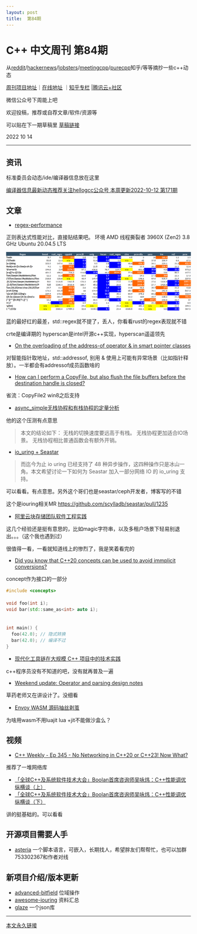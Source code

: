 ```yaml
---
layout: post
title:  第84期
---
```

# C++ 中文周刊 第84期


从[reddit](https://www.reddit.com/r/cpp/)/[hackernews](https://news.ycombinator.com/)/[lobsters](https://lobste.rs/)/[meetingcpp](https://www.meetingcpp.com/blog/blogroll/items/Meeting-Cpp-weekly-Blgoroll-349.html)/[purecpp](http://www.purecpp.cn/)知乎/等等摘抄一些c++动态


[周刊项目地址](https://github.com/wanghenshui/cppweeklynews)｜[在线地址](https://wanghenshui.github.io/cppweeklynews/) ｜[知乎专栏](https://www.zhihu.com/column/jieyaren) |[腾讯云+社区](https://cloud.tencent.com/developer/column/92884)

微信公众号下周能上吧



欢迎投稿，推荐或自荐文章/软件/资源等

可以贴在下一期草稿里 [草稿链接](https://github.com/wanghenshui/cppweeklynews/pull/16)

2022 10 14

---
## 资讯

标准委员会动态/ide/编译器信息放在这里

[编译器信息最新动态推荐关注hellogcc公众号 本周更新2022-10-12 第171期](https://github.com/hellogcc/osdt-weekly/blob/master/weekly-2022/2022-10-12.md)

## 文章

- [regex-performance](https://github.com/HFTrader/regex-performance)

正则表达式性能对比，直接贴结果吧。
环境 AMD 线程撕裂者 3960X (Zen2) 3.8 GHz  Ubuntu 20.04.5 LTS

![](https://github.com/HFTrader/regex-performance/raw/master/results_20221012.png)

蓝的最好红的最差，std::regex就不提了，丢人，你看看rust的regex表现就不错

crte是编译期的 hyperscan是intel开源c++实现，hyperscan遥遥领先

- [On the overloading of the address-of operator & in smart pointer classes](https://devblogs.microsoft.com/oldnewthing/20221010-00/?p=107269)

对智能指针取地址，std::addressof, 别用 & 使用上可能有异常场景（比如指针释放）。一半都会有addressof成员函数啥的

- [How can I perform a CopyFile, but also flush the file buffers before the destination handle is closed?](https://devblogs.microsoft.com/oldnewthing/20221007-00/?p=107261)

省流：Copy­File2 win8之后支持

- [async_simple无栈协程和有栈协程的定量分析 ](http://purecpp.cn/detail?id=2318)

他的这个压测有点意思

> 本文的结论如下： 无栈的切换速度要远高于有栈。 无栈协程更加适合IO场景。 无栈协程相比普通函数会有额外开销。

- [io_uring + Seastar](https://blog.k3fu.xyz/seastar/2022/10/03/iouring-seastar.html)

 > 而迄今为止 io uring 已经支持了 48 种异步操作，这四种操作只是冰山一角。本文希望讨论一下如何为 Seastar 加入一部分网络 IO 的 io_uring 支持。 

可以看看。有点意思。另外这个哥们也是seastar/ceph开发者，博客写的不错

这个是iouring相关MR https://github.com/scylladb/seastar/pull/1235


- [阿里云块存储团队软件工程实践](https://zhuanlan.zhihu.com/p/572540319)

这几个经验还是挺有意思的，比如magic字符串，以及多租户场景下轻易别退出。。。（这个我也遇到过）

很值得一看，一看就知道线上的惨烈了，我是笑着看完的

- [Did you know that C++20 concepts can be used to avoid immplicit conversions? ](https://github.com/QuantlabFinancial/cpp_tip_of_the_week/blob/master/tips/299.md)

concept作为接口的一部分

```cpp
#include <concepts>

void foo(int i);
void bar(std::same_as<int> auto i);


int main() {
  foo(42.0); // 隐式转换
  bar(42.0); // 编译不过
}
```

- [现代化工具链在大规模 C++ 项目中的技术实践 ](https://mp.weixin.qq.com/s/dy3fHyOxIEPGULazojbsFQ)

c++程序员没有不知道的吧，没有就再普及一遍

- [Weekend update: Operator and parsing design notes](https://herbsutter.com/2022/10/10/weekend-update-operator-and-parsing-design-notes/)

草药老师又在讲设计了。没细看

- [Envoy WASM 源码抽丝剥茧](https://zhuanlan.zhihu.com/p/339498540)

为啥用wasm不用luajit lua +jit不能做沙盒么？

## 视频

- [C++ Weekly - Ep 345 - No Networking in C++20 or C++23! Now What?](https://www.youtube.com/watch?v=v6m70HyI0XE)

推荐了一堆网络库

- [「全球C++及系统软件技术大会」Boolan首席咨询师吴咏炜：C++性能调优纵横谈（上）](https://www.bilibili.com/video/BV1Gr4y1b7vU/)
- [「全球C++及系统软件技术大会」Boolan首席咨询师吴咏炜：C++性能调优纵横谈（下）](https://www.bilibili.com/video/BV1WA4y1f7M6/)

讲的挺基础的。可以看看

## 开源项目需要人手

- [asteria](https://github.com/lhmouse/asteria) 一个脚本语言，可嵌入，长期找人，希望胖友们帮帮忙，也可以加群753302367和作者对线


## 新项目介绍/版本更新

- [advanced-bitfield](https://github.com/SanyaNya/advanced-bitfield) 位域操作
- [awesome-iouring](https://github.com/espoal/awesome-iouring) 资料汇总
- [glaze](https://github.com/stephenberry/glaze) 一个json库


---



[本文永久链接](https://wanghenshui.github.io/cppweeklynews/posts/084.html)
